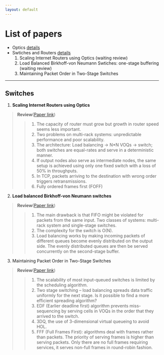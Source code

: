 ```yaml
---
layout: default
---
```



# [](#list) List of papers
  * Optics [details](#inference)
  * Swtiches and Routers [details](#inference)
    1. Scaling Internet Routers using Optics (waiting review)
    2. Load Balanced Birkhoff-von Neumann Swtiches: one-stage buffering (waiting review)
    3. Maintaining Packet Order in Two-Stage Switches

* * *
## <a id="train"></a>Switches
1. **Scaling Internet Routers using Optics**
> **Review**([Paper link](http://dl.acm.org/citation.cfm?id=863978))
> > 1.	The capacity of router must grow but growth in router speed seems less important.
> > 2.	Two problems on multi-rack systems: unpredictable performance and poor scalability.
> > 3.	The architecture: Load balancing -> N*N VOQs -> switch; both switches are equal-rates and serve in a deterministic manner.
> > 4.	If output nodes also serve as intermediate nodes, the same setup is achieved using only one fixed switch with a loss of 50% in throughputs.
> > 5.	In TCP, packets arriving to the destination with wrong order triggers retransmissions.
> > 6.	 Fully ordered frames first (FOFF)

2. **Load balanced Birkhoff-von Neumann switches**
> **Review**([Paper link](http://ieeexplore.ieee.org/document/923646/))
> > 1. The main drawback is that FIFO might be violated for packets from the same input.
> > Two classes of systems: multi-rack system and single-stage switches.
> > 2. The complexity for the switch is O(N).
> > 3.	Load balancing works by making incoming packets of different queues become evenly distributed on the output side. The evenly distributed queues are then be served concurrently on the second-stage buffer.

3. Maintaining Packet Order in Two-Stage Switches
> **Review**([Paper link](http://yuba.stanford.edu/~nickm/papers/Infocom02_two_stage.pdf))
> > 1.	The scalability of most input-queued switches is limited by the scheduling algorithm.
> > 2.	Two stage switching – load balancing spreads data traffic uniformly for the next stage. Is it possible to find a more efficient spreading algorithm?
> > 3.	EDF (Earlier deadline first) algorithm prevents miss-sequencing by serving cells in VOQs in the order that they arrived to the switch.
> > 4.	3DQ, the use of 3-dimensional virtual queueing to avoid HOL.
> > 5.	FFF (Full Frames First): algorithms deal with frames rather than packets. The priority of serving frames is higher than serving packets. Only there are no full frames requiring services, it serves non-full frames in round-robin fashion.
